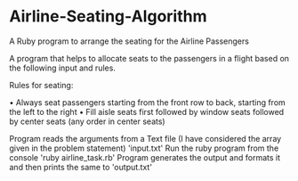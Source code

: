 # Airline-Seating-Algorithm
A Ruby program to arrange the seating for the Airline Passengers

A program that helps to allocate seats to the passengers in a flight based on the following input and rules.

Rules for seating:

• Always seat passengers starting from the front row to back, starting from the left to the right
• Fill aisle seats first followed by window seats followed by center seats (any order in center seats)

Program reads the arguments from a Text file (I have considered the array given in the problem statement) 'input.txt'
Run the ruby program from the console 'ruby airline_task.rb'
Program generates the output and formats it and then prints the same to 'output.txt'
